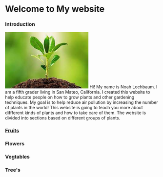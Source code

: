 # Welcome to My website



### Introduction
![plant](docs/assets/images/download.jpeg)
Hi! My name is Noah Lochbaum. I am a fifth grader living in San Mateo, California. I created this website to help educate people on how to grow plants and other gardening techniques. My goal is to help reduce air pollution by increasing the number of plants in the world! This website is going to teach you more about diffferent kinds of plants and how to take care of them. The website is divided into sections based on different groups of plants. 

### [Fruits](fruits.md)





### Flowers





### Vegtables





### Tree's
